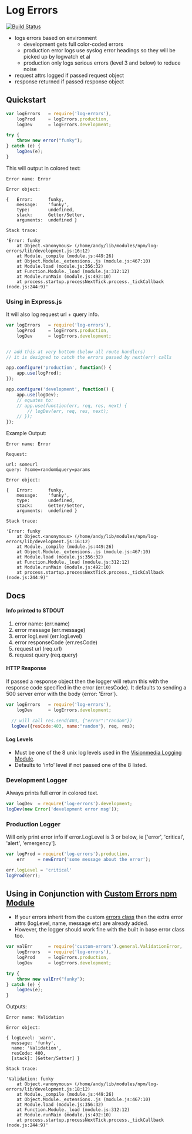 # Log Errors

[![Build Status](https://secure.travis-ci.org/techjacker/log-errors.png)](http://travis-ci.org/techjacker/log-errors)

- logs errors based on environment
    - development gets full color-coded errors
    - production error logs use syslog error headings so they will be picked up by logwatch et al
    - production only logs serious errors (level 3 and below) to reduce noise
- request attrs logged if passed request object
- response returned if passed response object

## Quickstart
```JavaScript
var	logErrors 	= require('log-errors'),
	logProd 	= logErrors.production,
	logDev 		= logErrors.development;

try {
	throw new error("funky");
} catch (e) {
	logDev(e);
}
```

This will output in colored text:
```Shell
Error name: Error

Error object:

{  	Error: 		funky,
   	message: 	'funky',
   	type: 		undefined,
   	stack:  	Getter/Setter,
   	arguments: 	undefined }

Stack trace:

'Error: funky
    at Object.<anonymous> (/home/andy/lib/modules/npm/log-errors/lib/development.js:16:12)
    at Module._compile (module.js:449:26)
    at Object.Module._extensions..js (module.js:467:10)
    at Module.load (module.js:356:32)
    at Function.Module._load (module.js:312:12)
    at Module.runMain (module.js:492:10)
    at process.startup.processNextTick.process._tickCallback (node.js:244:9)'
```

### Using in Express.js

It will also log request url + query info.
```JavaScript
var	logErrors 	= require('log-errors'),
	logProd 	= logErrors.production,
	logDev 		= logErrors.development;


// add this at very bottom (below all route handlers)
// it is designed to catch the errors passed by next(err) calls

app.configure('production', function() {
	app.use(logProd);
});

app.configure('development', function() {
	app.use(logDev);
	// equates to:
	// app.use(function(err, req, res, next) {
		// logDev(err, req, res, next);
	// });
});
```

Example Output:
```Shell
Error name: Error

Request:

url: someurl
query: ?some=random&query=params

Error object:

{  	Error: 		funky,
   	message: 	'funky',
   	type: 		undefined,
   	stack:  	Getter/Setter,
   	arguments: 	undefined }

Stack trace:

'Error: funky
    at Object.<anonymous> (/home/andy/lib/modules/npm/log-errors/lib/development.js:16:12)
    at Module._compile (module.js:449:26)
    at Object.Module._extensions..js (module.js:467:10)
    at Module.load (module.js:356:32)
    at Function.Module._load (module.js:312:12)
    at Module.runMain (module.js:492:10)
    at process.startup.processNextTick.process._tickCallback (node.js:244:9)'
```

## Docs

#### Info printed to STDOUT
1. error name: (err.name)
2. error message (err.message)
3. error logLevel (err.logLevel)
4. error responseCode (err.resCode)
5. request url (req.url)
6. request query (req.query)


#### HTTP Response

If passed a response object then the logger will return this with the response code specified in the error (err.resCode). It defaults to sending a 500 server error with the body {error: 'Error'}.
```JavaScript
var logErrors   = require('log-errors'),
    logDev      = logErrors.development;

  // will call res.send(403, {"error":"random"})
  logDev({resCode:403, name:"random"}, req, res);
```


#### Log Levels
- Must be one of the 8 unix log levels used in the [Visionmedia Logging Module](https://github.com/visionmedia/log.js).
- Defaults to 'info' level if not passed one of the 8 listed.


### Development Logger
Always prints full error in colored text.
```JavaScript
var logDev 	= require('log-errors').development;
logDev(new Error('development error msg'));
```

### Production Logger
Will only print error info if error.LogLevel is 3 or below, ie ['error', 'critical', 'alert', 'emergency'].
```JavaScript
var logProd	= require('log-errors').production,
	err 	= newError('some message about the error');

err.logLevel = 'critical'
logProd(err);
```

## Using in Conjunction with [Custom Errors npm Module](https://github.com/techjacker/custom-errors)

- If your errors inherit from the custom [errors class](https://github.com/techjacker/custom-errors) then the extra error attrs (logLevel, name, message etc) are already added.
- However, the logger should work fine with the built in base error class too.

```JavaScript
var valErr 		= require('custom-errors').general.ValidationError,
	logErrors 	= require('log-errors'),
	logProd 	= logErrors.production,
	logDev 		= logErrors.development;

try {
	throw new valErr("funky");
} catch (e) {
	logDev(e);
}
```

Outputs:
```Shell
Error name: Validation

Error object:

{ logLevel: 'warn',
  message: 'funky',
  name: 'Validation',
  resCode: 400,
  [stack]: [Getter/Setter] }

Stack trace:

'Validation: funky
    at Object.<anonymous> (/home/andy/lib/modules/npm/log-errors/lib/development.js:18:12)
    at Module._compile (module.js:449:26)
    at Object.Module._extensions..js (module.js:467:10)
    at Module.load (module.js:356:32)
    at Function.Module._load (module.js:312:12)
    at Module.runMain (module.js:492:10)
    at process.startup.processNextTick.process._tickCallback (node.js:244:9)'
```